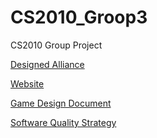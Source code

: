 # CS2010_Groop3
CS2010 Group Project

[Designed Alliance](https://docs.google.com/document/d/1UyrTdt7ziUO9ym-NqMIcgA-ffnqi0-jOYuKz_UiY-rc/edit?usp=sharing)

[Website](https://vd-15.github.io/CS2010_Groop3/)

[Game Design Document](https://docs.google.com/document/d/1HlYA44ce1aOPXcEmsJgU3fhtHeeATdx3xW4TToKK8kc/edit?usp=sharing)

[Software Quality Strategy](https://docs.google.com/document/d/1yV17NBRIyjFyiKwCO2mGBXwDT5RqDPu8jVpTrrYdjN0/edit?usp=sharing)
 